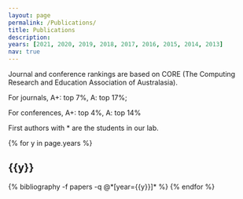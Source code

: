 ```yaml
---
layout: page
permalink: /Publications/
title: Publications
description: 
years: [2021, 2020, 2019, 2018, 2017, 2016, 2015, 2014, 2013]
nav: true
---
```


Journal and conference rankings are based on CORE (The Computing Research and Education Association of Australasia).

For journals, A+: top 7%, A: top 17%; 

For conferences, A+: top 4%, A: top 14%

First authors with * are the students in our lab. 

<div class="publications">

{% for y in page.years %}
  <h2 class="year">{{y}}</h2>
  {% bibliography -f papers -q @*[year={{y}}]* %}
{% endfor %}

</div>
